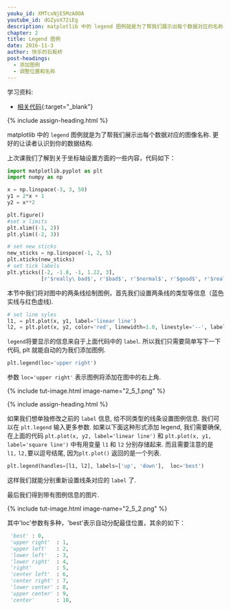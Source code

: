 ```yaml
---
youku_id: XMTcxNjE5MzA0OA
youtube_id: dGZyoX72iEg
description: matplotlib 中的 legend 图例就是为了帮我们展示出每个数据对应的名称. 更好的让读者认识到你的数据结构.
chapter: 2
title: Legend 图例
date: 2016-11-3
author: 快乐的石板桥
post-headings:
  - 添加图例
  - 调整位置和名称
---
```


学习资料:
  * [相关代码](https://github.com/MorvanZhou/tutorials/blob/master/matplotlibTUT/plt7_legend.py){:target="_blank"}

{% include assign-heading.html %}

matplotlib 中的 `legend` 图例就是为了帮我们展示出每个数据对应的图像名称. 更好的让读者认识到你的数据结构.

上次课我们了解到关于坐标轴设置方面的一些内容，代码如下：

```python
import matplotlib.pyplot as plt
import numpy as np

x = np.linspace(-3, 3, 50)
y1 = 2*x + 1
y2 = x**2

plt.figure()
#set x limits
plt.xlim((-1, 2))
plt.ylim((-2, 3))

# set new sticks
new_sticks = np.linspace(-1, 2, 5)
plt.xticks(new_sticks)
# set tick labels
plt.yticks([-2, -1.8, -1, 1.22, 3],
           [r'$really\ bad$', r'$bad$', r'$normal$', r'$good$', r'$really\ good$'])
```

本节中我们将对图中的两条线绘制图例，首先我们设置两条线的类型等信息（蓝色实线与红色虚线).

```python
# set line syles
l1, = plt.plot(x, y1, label='linear line')
l2, = plt.plot(x, y2, color='red', linewidth=1.0, linestyle='--', label='square line')
```

`legend`将要显示的信息来自于上面代码中的 `label`. 所以我们只需要简单写下一下代码, plt 就能自动的为我们添加图例.

```python
plt.legend(loc='upper right')
```

参数 `loc='upper right'` 表示图例将添加在图中的右上角. 

{% include tut-image.html image-name="2_5_1.png" %}

{% include assign-heading.html %}

如果我们想单独修改之前的 `label` 信息, 给不同类型的线条设置图例信息. 我们可以在 `plt.legend` 输入更多参数.
如果以下面这种形式添加 legend, 我们需要确保, 在上面的代码 `plt.plot(x, y2, label='linear line')` 和 
`plt.plot(x, y1, label='square line')`
中有用变量 `l1` 和 `l2` 分别存储起来. 而且需要注意的是 `l1,` `l2,`要以逗号结尾, 因为`plt.plot()` 返回的是一个列表.

```python
plt.legend(handles=[l1, l2], labels=['up', 'down'],  loc='best')
```

这样我们就能分别重新设置线条对应的 `label` 了.

最后我们得到带有图例信息的图片.

{% include tut-image.html image-name="2_5_2.png" %}

其中'loc'参数有多种，'best'表示自动分配最佳位置，其余的如下：

```python
 'best' : 0,          
 'upper right'  : 1,
 'upper left'   : 2,
 'lower left'   : 3,
 'lower right'  : 4,
 'right'        : 5,
 'center left'  : 6,
 'center right' : 7,
 'lower center' : 8,
 'upper center' : 9,
 'center'       : 10,
```